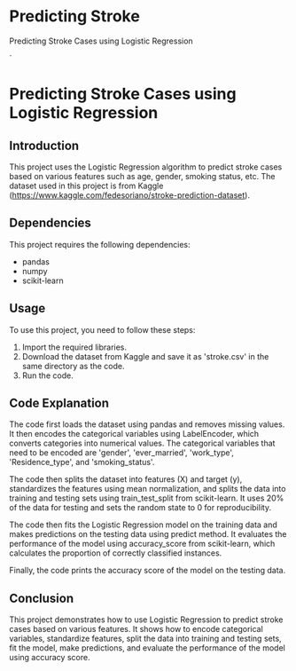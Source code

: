 # Predicting Stroke
 Predicting Stroke Cases using Logistic Regression

`
# Predicting Stroke Cases using Logistic Regression

## Introduction
This project uses the Logistic Regression algorithm to predict stroke cases based on various features such as age, gender, smoking status, etc. The dataset used in this project is from Kaggle (https://www.kaggle.com/fedesoriano/stroke-prediction-dataset).

## Dependencies
This project requires the following dependencies:

- pandas
- numpy
- scikit-learn

## Usage
To use this project, you need to follow these steps:

1. Import the required libraries.
2. Download the dataset from Kaggle and save it as 'stroke.csv' in the same directory as the code.
3. Run the code.

## Code Explanation
The code first loads the dataset using pandas and removes missing values. It then encodes the categorical variables using LabelEncoder, which converts categories into numerical values. The categorical variables that need to be encoded are 'gender', 'ever_married', 'work_type', 'Residence_type', and 'smoking_status'.

The code then splits the dataset into features (X) and target (y), standardizes the features using mean normalization, and splits the data into training and testing sets using train_test_split from scikit-learn. It uses 20% of the data for testing and sets the random state to 0 for reproducibility.

The code then fits the Logistic Regression model on the training data and makes predictions on the testing data using predict method. It evaluates the performance of the model using accuracy_score from scikit-learn, which calculates the proportion of correctly classified instances.

Finally, the code prints the accuracy score of the model on the testing data.

## Conclusion
This project demonstrates how to use Logistic Regression to predict stroke cases based on various features. It shows how to encode categorical variables, standardize features, split the data into training and testing sets, fit the model, make predictions, and evaluate the performance of the model using accuracy score.

